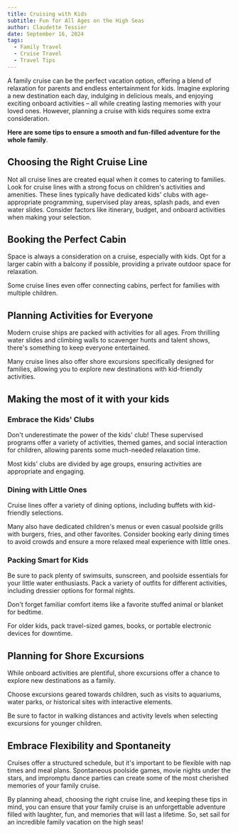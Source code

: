 ```yaml
---
title: Cruising with Kids
subtitle: Fun for All Ages on the High Seas
author: Claudette Tessier
date: September 16, 2024
tags:
  - Family Travel
  - Cruise Travel
  - Travel Tips
---
```


A family cruise can be the perfect vacation option, offering a blend of relaxation for parents and endless entertainment for kids. Imagine exploring a new destination each day, indulging in delicious meals, and enjoying exciting onboard activities – all while creating lasting memories with your loved ones. However, planning a cruise with kids requires some extra consideration.

**Here are some tips to ensure a smooth and fun-filled adventure for the whole family**.

## Choosing the Right Cruise Line

Not all cruise lines are created equal when it comes to catering to families. Look for cruise lines with a strong focus on children's activities and amenities. These lines typically have dedicated kids' clubs with age-appropriate programming, supervised play areas, splash pads, and even water slides. Consider factors like itinerary, budget, and onboard activities when making your selection.

## Booking the Perfect Cabin

Space is always a consideration on a cruise, especially with kids. Opt for a larger cabin with a balcony if possible, providing a private outdoor space for relaxation.

Some cruise lines even offer connecting cabins, perfect for families with multiple children.

## Planning Activities for Everyone

Modern cruise ships are packed with activities for all ages. From thrilling water slides and climbing walls to scavenger hunts and talent shows, there's something to keep everyone entertained.

Many cruise lines also offer shore excursions specifically designed for families, allowing you to explore new destinations with kid-friendly activities.

## Making the most of it with your kids

### Embrace the Kids' Clubs

Don't underestimate the power of the kids' club! These supervised programs offer a variety of activities, themed games, and social interaction for children, allowing parents some much-needed relaxation time.

Most kids' clubs are divided by age groups, ensuring activities are appropriate and engaging.

### Dining with Little Ones

Cruise lines offer a variety of dining options, including buffets with kid-friendly selections.

Many also have dedicated children's menus or even casual poolside grills with burgers, fries, and other favorites. Consider booking early dining times to avoid crowds and ensure a more relaxed meal experience with little ones.

### Packing Smart for Kids

Be sure to pack plenty of swimsuits, sunscreen, and poolside essentials for your little water enthusiasts. Pack a variety of outfits for different activities, including dressier options for formal nights.

Don't forget familiar comfort items like a favorite stuffed animal or blanket for bedtime.

For older kids, pack travel-sized games, books, or portable electronic devices for downtime.

## Planning for Shore Excursions

While onboard activities are plentiful, shore excursions offer a chance to explore new destinations as a family.

Choose excursions geared towards children, such as visits to aquariums, water parks, or historical sites with interactive elements.

Be sure to factor in walking distances and activity levels when selecting excursions for younger children.

## Embrace Flexibility and Spontaneity

Cruises offer a structured schedule, but it's important to be flexible with nap times and meal plans. Spontaneous poolside games, movie nights under the stars, and impromptu dance parties can create some of the most cherished memories of your family cruise.

By planning ahead, choosing the right cruise line, and keeping these tips in mind, you can ensure that your family cruise is an unforgettable adventure filled with laughter, fun, and memories that will last a lifetime. So, set sail for an incredible family vacation on the high seas!
